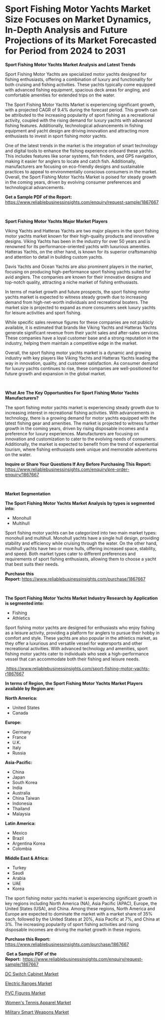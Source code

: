 <p><h1>Sport Fishing Motor Yachts Market Size Focuses on Market Dynamics, In-Depth Analysis and Future Projections of its Market Forecasted for Period from 2024 to 2031</h1></p><p><strong>Sport Fishing Motor Yachts Market Analysis and Latest Trends</strong></p>
<p><p>Sport Fishing Motor Yachts are specialized motor yachts designed for fishing enthusiasts, offering a combination of luxury and functionality for both cruising and fishing activities. These yachts typically come equipped with advanced fishing equipment, spacious deck areas for angling, and comfortable amenities for extended trips on the water.</p><p>The Sport Fishing Motor Yachts Market is experiencing significant growth, with a projected CAGR of 9.4% during the forecast period. This growth can be attributed to the increasing popularity of sport fishing as a recreational activity, coupled with the rising demand for luxury yachts with advanced fishing features. Additionally, technological advancements in fishing equipment and yacht design are driving innovation and attracting more enthusiasts to invest in sport fishing motor yachts.</p><p>One of the latest trends in the market is the integration of smart technology and digital tools to enhance the fishing experience onboard these yachts. This includes features like sonar systems, fish finders, and GPS navigation, making it easier for anglers to locate and catch fish. Additionally, manufacturers are focusing on eco-friendly designs and sustainable practices to appeal to environmentally conscious consumers in the market. Overall, the Sport Fishing Motor Yachts Market is poised for steady growth in the coming years, driven by evolving consumer preferences and technological advancements.</p></p>
<p><strong>Get a Sample PDF of the Report:&nbsp;</strong> <a href="https://www.reliablebusinessinsights.com/enquiry/request-sample/1867667">https://www.reliablebusinessinsights.com/enquiry/request-sample/1867667</a></p>
<p>&nbsp;</p>
<p><strong>Sport Fishing Motor Yachts Major Market Players</strong></p>
<p><p>Viking Yachts and Hatteras Yachts are two major players in the sport fishing motor yachts market known for their high-quality products and innovative designs. Viking Yachts has been in the industry for over 50 years and is renowned for its performance-oriented yachts with luxurious amenities. Hatteras Yachts, on the other hand, is known for its superior craftsmanship and attention to detail in building custom yachts.</p><p>Davis Yachts and Ocean Yachts are also prominent players in the market, focusing on producing high-performance sport fishing yachts suited for avid anglers. The companies are known for their innovative designs and top-notch quality, attracting a niche market of fishing enthusiasts.</p><p>In terms of market growth and future prospects, the sport fishing motor yachts market is expected to witness steady growth due to increasing demand from high-net-worth individuals and recreational boaters. The market size is projected to expand as more consumers seek luxury yachts for leisure activities and sport fishing.</p><p>While specific sales revenue figures for these companies are not publicly available, it is estimated that brands like Viking Yachts and Hatteras Yachts generate significant revenue from their yacht sales and after-sales services. These companies have a loyal customer base and a strong reputation in the industry, helping them maintain a competitive edge in the market.</p><p>Overall, the sport fishing motor yachts market is a dynamic and growing industry with key players like Viking Yachts and Hatteras Yachts leading the way in innovation, quality, and customer satisfaction. As consumer demand for luxury yachts continues to rise, these companies are well-positioned for future growth and expansion in the global market.</p></p>
<p>&nbsp;</p>
<p><strong>What Are The Key Opportunities For Sport Fishing Motor Yachts Manufacturers?</strong></p>
<p><p>The sport fishing motor yachts market is experiencing steady growth due to increasing interest in recreational fishing activities. With advancements in technology, there is a growing demand for motor yachts equipped with the latest fishing gear and amenities. The market is projected to witness further growth in the coming years, driven by rising disposable incomes and a preference for luxury experiences. Manufacturers are focusing on innovation and customization to cater to the evolving needs of consumers. Additionally, the market is expected to benefit from the trend of experiential tourism, where fishing enthusiasts seek unique and memorable adventures on the water.</p></p>
<p><strong>Inquire or Share Your Questions If Any Before Purchasing This Report:</strong> <a href="https://www.reliablebusinessinsights.com/enquiry/pre-order-enquiry/1867667">https://www.reliablebusinessinsights.com/enquiry/pre-order-enquiry/1867667</a></p>
<p>&nbsp;</p>
<p><strong>Market Segmentation</strong></p>
<p><strong>The Sport Fishing Motor Yachts Market Analysis by types is segmented into:</strong></p>
<p><ul><li>Monohull</li><li>Multihull</li></ul></p>
<p><p>Sport fishing motor yachts can be categorized into two main market types: monohull and multihull. Monohull yachts have a single hull design, providing stability and efficiency while cruising through the water. On the other hand, multihull yachts have two or more hulls, offering increased space, stability, and speed. Both market types cater to different preferences and requirements of sport fishing enthusiasts, allowing them to choose a yacht that best suits their needs.</p></p>
<p><strong>Purchase this Report:&nbsp;</strong><a href="https://www.reliablebusinessinsights.com/purchase/1867667">https://www.reliablebusinessinsights.com/purchase/1867667</a></p>
<p>&nbsp;</p>
<p><strong>The Sport Fishing Motor Yachts Market Industry Research by Application is segmented into:</strong></p>
<p><ul><li>Fishing</li><li>Athletics</li></ul></p>
<p><p>Sport fishing motor yachts are designed for enthusiasts who enjoy fishing as a leisure activity, providing a platform for anglers to pursue their hobby in comfort and style. These yachts are also popular in the athletics market, as they offer a luxurious and versatile vessel for watersports and other recreational activities. With advanced technology and amenities, sport fishing motor yachts cater to individuals who seek a high-performance vessel that can accommodate both their fishing and leisure needs.</p></p>
<p><a href="https://www.reliablebusinessinsights.com/sport-fishing-motor-yachts-r1867667">&nbsp;https://www.reliablebusinessinsights.com/sport-fishing-motor-yachts-r1867667</a></p>
<p><strong>In terms of Region, the Sport Fishing Motor Yachts Market Players available by Region are:</strong></p>
<p>
    <p> <strong> North America: </strong>
        <ul>
            <li>United States</li>
            <li>Canada</li>
        </ul>
        </p> 
    <p> <strong> Europe: </strong>
        <ul>
            <li>Germany</li>
            <li>France</li>
            <li>U.K.</li>
            <li>Italy</li>
            <li>Russia</li>
        </ul>
        </p> 
    <p> <strong> Asia-Pacific: </strong>
        <ul>
            <li>China</li>
            <li>Japan</li>
            <li>South Korea</li>
            <li>India</li>
            <li>Australia</li>
            <li>China Taiwan</li>
            <li>Indonesia</li>
            <li>Thailand</li>
            <li>Malaysia</li>
        </ul>
        </p> 
    <p> <strong> Latin America: </strong>
        <ul>
            <li>Mexico</li>
            <li>Brazil</li>
            <li>Argentina Korea</li>
            <li>Colombia</li>
        </ul>
        </p> 
    <p> <strong> Middle East & Africa: </strong>
        <ul>
            <li>Turkey</li>
            <li>Saudi</li>
            <li>Arabia</li>
            <li>UAE</li>
            <li>Korea</li>
        </ul>
    </p>
    </p>
<p><p>The sport fishing motor yachts market is experiencing significant growth in key regions including North America (NA), Asia Pacific (APAC), Europe, the United States (USA), and China. Among these regions, North America and Europe are expected to dominate the market with a market share of 35% each, followed by the United States at 20%, Asia Pacific at 7%, and China at 3%. The increasing popularity of sport fishing activities and rising disposable incomes are driving the market growth in these regions.</p></p>
<p><strong>Purchase this Report: </strong><a href="https://www.reliablebusinessinsights.com/purchase/1867667">https://www.reliablebusinessinsights.com/purchase/1867667</a></p>
<p>&nbsp;<strong>Get a Sample PDF of the Report:&nbsp;&nbsp;</strong><a href="https://www.reliablebusinessinsights.com/enquiry/request-sample/1867667">https://www.reliablebusinessinsights.com/enquiry/request-sample/1867667</a></p>
<p><strong></strong></p>
<p><p><a href="https://github.com/JameTravis/Market-Research-Report-List-6/blob/main/dc-switch-cabinet-market.md">DC Switch Cabinet Market</a></p><p><a href="https://medium.com/@clarenceuvalis67867/global-electric-ranges-industry-types-applications-market-players-regional-growth-analysis-and-5131dee80024">Electric Ranges Market</a></p><p><a href="https://medium.com/@stephaniewynterk14/pvc-figures-market-investigation-industry-evolution-and-forecast-till-2031-3c339de9459e">PVC Figures Market</a></p><p><a href="https://medium.com/@shawnsmithv6981/womens-tennis-apparel-market-share-size-trends-industry-analysis-report-by-application-7658ae53a44b">Women's Tennis Apparel Market</a></p><p><a href="https://github.com/vimar16th/Market-Research-Report-List-6/blob/main/military-smart-weapons-market.md">Military Smart Weapons Market</a></p></p>